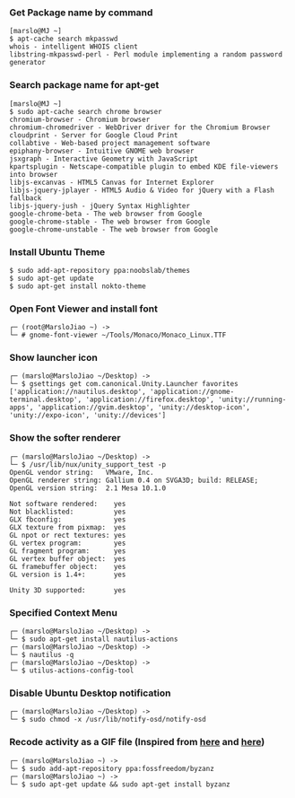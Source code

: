 ### Get Package name by command
    [marslo@MJ ~]
    $ apt-cache search mkpasswd
    whois - intelligent WHOIS client
    libstring-mkpasswd-perl - Perl module implementing a random password generator

### Search package name for apt-get
    [marslo@MJ ~]
    $ sudo apt-cache search chrome browser
    chromium-browser - Chromium browser
    chromium-chromedriver - WebDriver driver for the Chromium Browser
    cloudprint - Server for Google Cloud Print
    collabtive - Web-based project management software
    epiphany-browser - Intuitive GNOME web browser
    jsxgraph - Interactive Geometry with JavaScript
    kpartsplugin - Netscape-compatible plugin to embed KDE file-viewers into browser
    libjs-excanvas - HTML5 Canvas for Internet Explorer
    libjs-jquery-jplayer - HTML5 Audio & Video for jQuery with a Flash fallback
    libjs-jquery-jush - jQuery Syntax Highlighter
    google-chrome-beta - The web browser from Google
    google-chrome-stable - The web browser from Google
    google-chrome-unstable - The web browser from Google

### Install Ubuntu Theme
    $ sudo add-apt-repository ppa:noobslab/themes
    $ sudo apt-get update
    $ sudo apt-get install nokto-theme

### Open Font Viewer and install font
    ┌─ (root@MarsloJiao ~) ->
    └─ # gnome-font-viewer ~/Tools/Monaco/Monaco_Linux.TTF

### Show launcher icon
    ┌─ (marslo@MarsloJiao ~/Desktop) ->
    └─ $ gsettings get com.canonical.Unity.Launcher favorites
    ['application://nautilus.desktop', 'application://gnome-terminal.desktop', 'application://firefox.desktop', 'unity://running-apps', 'application://gvim.desktop', 'unity://desktop-icon', 'unity://expo-icon', 'unity://devices']

### Show the softer renderer
    ┌─ (marslo@MarsloJiao ~/Desktop) ->
    └─ $ /usr/lib/nux/unity_support_test -p
    OpenGL vendor string:   VMware, Inc.
    OpenGL renderer string: Gallium 0.4 on SVGA3D; build: RELEASE;
    OpenGL version string:  2.1 Mesa 10.1.0

    Not software rendered:    yes
    Not blacklisted:          yes
    GLX fbconfig:             yes
    GLX texture from pixmap:  yes
    GL npot or rect textures: yes
    GL vertex program:        yes
    GL fragment program:      yes
    GL vertex buffer object:  yes
    GL framebuffer object:    yes
    GL version is 1.4+:       yes

    Unity 3D supported:       yes

### Specified Context Menu
    ┌─ (marslo@MarsloJiao ~/Desktop) ->
    └─ $ sudo apt-get install nautilus-actions
    ┌─ (marslo@MarsloJiao ~/Desktop) ->
    └─ $ nautilus -q
    ┌─ (marslo@MarsloJiao ~/Desktop) ->
    └─ $ utilus-actions-config-tool

### Disable Ubuntu Desktop notification
    ┌─ (marslo@MarsloJiao ~/Desktop) ->
    └─ $ sudo chmod -x /usr/lib/notify-osd/notify-osd

### Recode activity as a GIF file (Inspired from [here](http://askubuntu.com/a/13462/92979) and [here](http://askubuntu.com/a/107735/92979))
    ┌─ (marslo@MarsloJiao ~) ->
    └─ $ sudo add-apt-repository ppa:fossfreedom/byzanz
    ┌─ (marslo@MarsloJiao ~) ->
    └─ $ sudo apt-get update && sudo apt-get install byzanz
